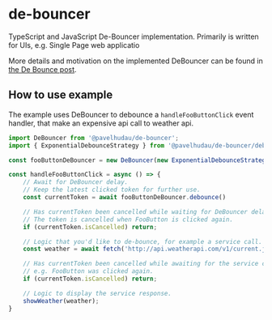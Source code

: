 # de-bouncer

TypeScript and JavaScript De-Bouncer implementation.
Primarily is written for UIs, e.g. Single Page web applicatio

More details and motivation on the implemented DeBouncer can be found in [the De Bounce post](https://programhappy.net/2023/04/29/de-bouncer/).

## How to use example

The example uses DeBouncer to debounce a `handleFooButtonClick` event handler, that make an expensive api call to weather api.

```js
import DeBouncer from '@pavelhudau/de-bouncer';
import { ExponentialDebounceStrategy } from '@pavelhudau/de-bouncer/debounce-strategies';

const fooButtonDeBouncer = new DeBouncer(new ExponentialDebounceStrategy());

const handleFooButtonClick = async () => {
    // Await for DeBouncer delay.
    // Keep the latest clicked token for further use.
    const currentToken = await fooButtonDeBouncer.debounce()

    // Has currentToken been cancelled while waiting for DeBouncer delay to expire?
    // The token is cancelled when FooButton is clicked again.
    if (currentToken.isCancelled) return;

    // Logic that you'd like to de-bounce, for example a service call.
    const weather = await fetch('http://api.weatherapi.com/v1/current.json')

    // Has currentToken been cancelled while awaiting for the service call,
    // e.g. FooButton was clicked again.
    if (currentToken.isCancelled) return;

    // Logic to display the service response.
    showWeather(weather);
}
```

